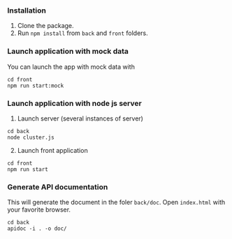 ### Installation

1. Clone the package.
2. Run `npm install` from `back` and `front` folders.

### Launch application with mock data

You can launch the app with mock data with
```
cd front
npm run start:mock
```

### Launch application with node js server
1. Launch server (several instances of server)
```
cd back
node cluster.js
```

2. Launch front application
```
cd front
npm run start
```

### Generate API documentation
This will generate the document in the foler `back/doc`. Open `index.html` with your favorite browser.
```
cd back
apidoc -i . -o doc/
```
